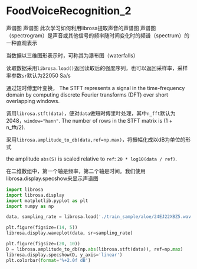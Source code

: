 # FoodVoiceRecognition_2
声谱图
声谱图
此次学习如何利用librosa提取声音的声谱图
声谱图（spectrogram）是声音或其他信号的频率随时间变化时的频谱（spectrum）的一种直观表示

当数据以三维图形表示时，可称其为瀑布图（waterfalls）

读取数据采用`librosa.load()`返回读取后的强度序列，也可以返回采样率，采样率参数`sr`默认为22050 Sa/s

通过短时傅里叶变换，
The STFT represents a signal in the time-frequency domain by computing discrete Fourier transforms (DFT) over short overlapping windows.

调用`librosa.stft(data)`，便对`data`做短时傅里叶处理，其中`n_fft`默认为2048，`window="hann"`. The number of rows in the STFT matrix is (1 + n_fft/2).

采用`librosa.amplitude_to_db(data,ref=np.max)`，将振幅化成以dB为单位的形式

the amplitude ``abs(S)`` is scaled relative to ``ref``: ``20 * log10(data / ref)``.

在二维数组中，第一个轴是频率，第二个轴是时间。我们使用librosa.display.specshow来显示声谱图

```python
import librosa
import librosa.display
import matplotlib.pyplot as plt
import numpy as np

data, sampling_rate = librosa.load('./train_sample/aloe/24EJ22XBZ5.wav')

plt.figure(figsize=(14, 5))
librosa.display.waveplot(data, sr=sampling_rate)

plt.figure(figsize=(20, 10))
D = librosa.amplitude_to_db(np.abs(librosa.stft(data)), ref=np.max)
librosa.display.specshow(D, y_axis='linear')
plt.colorbar(format='%+2.0f dB')

